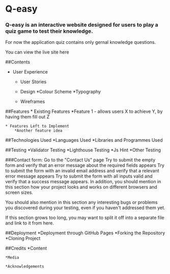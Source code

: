 # Q-easy
### Q-easy is an interactive website designed for users to play a quiz game to test their knowledge.
For now the application quiz contains only gernal knowledge questions.

You can view the live site here 

##Contents

* User Experience
    * User Stories

    * Design
        *Colour Scheme
        *Typography

    * Wireframes

##Features
    * Existing Features
        *Feature 1 - allows users X to achieve Y, by having them fill out Z

    * Features Left to Implement
        *Another feature idea

##Technologies Used
    *Languages Used
    *Libraries and Programmes Used

##Testing
    *Validator Testing
    *Lighthouse Testing
    *Js Hint
    *Other Testing

###Contact form:
Go to the "Contact Us" page
Try to submit the empty form and verify that an error message about the required fields appears
Try to submit the form with an invalid email address and verify that a relevant error message appears
Try to submit the form with all inputs valid and verify that a success message appears.
In addition, you should mention in this section how your project looks and works on different browsers and screen sizes.

You should also mention in this section any interesting bugs or problems you discovered during your testing, even if you haven't addressed them yet.

If this section grows too long, you may want to split it off into a separate file and link to it from here.

##Deployment
    *Deployment through GitHub Pages
    *Forking the Repository
    *Cloning Project

##Credits
    *Content

    *Media

    *Acknowledgements
